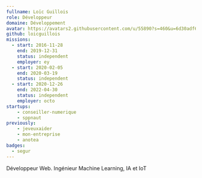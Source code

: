 ```yaml
---
fullname: Loïc Guillois
role: Développeur
domaine: Développement
avatar: https://avatars2.githubusercontent.com/u/55890?s=460&u=6d30adf6bede7d90474e82023d1947aabedd5635&v=4
github: loicguillois
missions:
  - start: 2016-11-28
    end: 2019-12-31
    status: independent
    employer: ey
  - start: 2020-02-05
    end: 2020-03-19
    status: independent
  - start: 2020-12-26
    end: 2022-04-30
    status: independent
    employer: octo
startups:
    - conseiller-numerique
    - sppnaut
previously:
    - jeveuxaider
    - mon-entreprise
    - anotea
badges:
  - segur
---
```


Développeur Web. Ingénieur Machine Learning, IA et IoT
